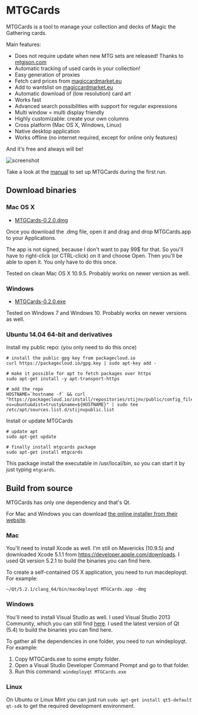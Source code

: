 # MTGCards

MTGCards is a tool to manage your collection and decks of Magic the Gathering cards.

Main features:

* Does not require update when new MTG sets are released! Thanks to [mtgjson.com](http://mtgjson.com)
* Automatic tracking of used cards in your collection!
* Easy generation of proxies
* Fetch card prices from [magiccardmarket.eu](http://magiccardmarket.eu)
* Add to wantslist on [magiccardmarket.eu](http://magiccardmarket.eu)
* Automatic download of (low resolution) card art
* Works fast
* Advanced search possibilities with support for regular expressions
* Multi window = multi display friendly
* Highly customizable: create your own columns
* Cross platform (Mac OS X, Windows, Linux)
* Native desktop application
* Works offline (no internet required, except for online only features)

And it's free and always will be!

![screenshot](http://download.stijn-v.be/MTGCards-screenshot.png)

Take a look at the [manual](https://github.com/stijnvermeir/mtgcards/blob/master/manual.md) to set up MTGCards during the first run.

Download binaries
-----------------

### Mac OS X

* [MTGCards-0.2.0.dmg](http://download.stijn-v.be/MTGCards-0.2.0.dmg)

Once you download the .dmg file, open it and drag and drop MTGCards.app to your Applications.

The app is not signed, because I don't want to pay 99$ for that. So you'll have to right-click (or CTRL-click) on it and choose Open. Then you'll be able to open it. You only have to do this once.

Tested on clean Mac OS X 10.9.5. Probably works on newer version as well.

### Windows

* [MTGCards-0.2.0.exe](http://download.stijn-v.be/MTGCards-0.2.0.exe)

Tested on Windows 7 and Windows 10. Probably works on newer versions as well.

### Ubuntu 14.04 64-bit and derivatives

Install my public repo: (you only need to do this once)

	# install the public gpg key from packagecloud.io
	curl https://packagecloud.io/gpg.key | sudo apt-key add -
	
	# make it possible for apt to fetch packages over https
	sudo apt-get install -y apt-transport-https
	
	# add the repo
	HOSTNAME=`hostname -f` && curl "https://packagecloud.io/install/repositories/stijnv/public/config_file.list?os=ubuntu&dist=trusty&name=${HOSTNAME}" | sudo tee /etc/apt/sources.list.d/stijnvpublic.list
	
Install or update MTGCards
	
	# update apt
	sudo apt-get update
	
	# finally install mtgcards package
	sudo apt-get install mtgcards
	
This package install the executable in /usr/local/bin, so you can start it by just typing `mtgcards`.

Build from source
-----------------

MTGCards has only one dependency and that's Qt.

For Mac and Windows you can download [the online installer from their website](http://www.qt.io/download-open-source/).

### Mac

You'll need to install Xcode as well. I'm still on Mavericks (10.9.5) and downloaded Xcode 5.1.1 from <https://developer.apple.com/downloads>. I used Qt version 5.2.1 to build the binaries you can find here.

To create a self-contained OS X application, you need to run macdeployqt. For example:

	~/Qt/5.2.1/clang_64/bin/macdeployqt MTGCards.app -dmg

### Windows

You'll need to install Visual Studio as well. I used Visual Studio 2013 Community, which you can still find [here](http://go.microsoft.com/?linkid=9863608). I used the latest version of Qt (5.4) to build the binaries you can find here.

To gather all the dependencies in one folder, you need to run windeployqt. For example:

1. Copy MTGCards.exe to some empty folder.
2. Open a Visual Studio Developer Command Prompt and go to that folder.
3. Run this command: `windeployqt MTGCards.exe`

### Linux

On Ubuntu or Linux Mint you can just run `sudo apt-get install qt5-default qt-sdk` to get the required development environment.

